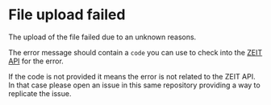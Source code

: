 # File upload failed
The upload of the file failed due to an unknown reasons.

The error message should contain a `code` you can use to check into the [ZEIT API](https://zeit.co/api) for the error.

If the code is not provided it means the error is not related to the ZEIT API. In that case please open an issue in this same repository providing a way to replicate the issue.

